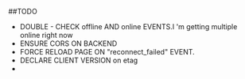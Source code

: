 ##TODO

* DOUBLE - CHECK offline AND online EVENTS.I 'm getting multiple online right now
* ENSURE CORS ON BACKEND
* FORCE RELOAD PAGE ON "reconnect_failed"
EVENT.
* DECLARE CLIENT VERSION on etag
*